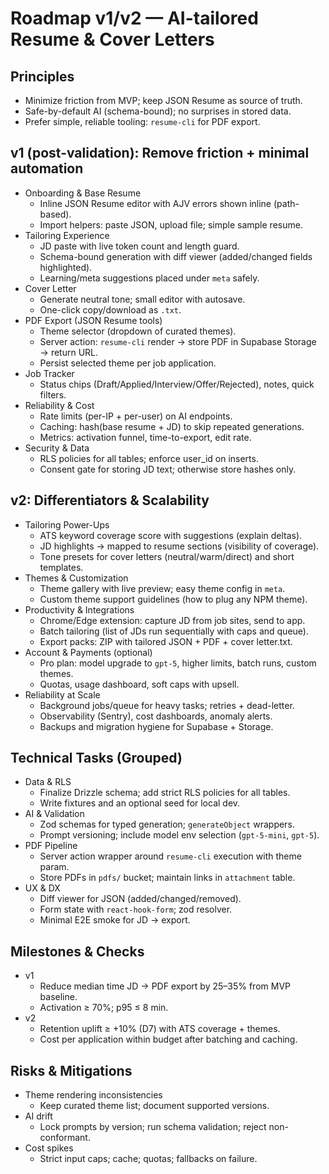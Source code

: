 # Roadmap v1/v2 — AI-tailored Resume & Cover Letters

## Principles
- Minimize friction from MVP; keep JSON Resume as source of truth.
- Safe-by-default AI (schema-bound); no surprises in stored data.
- Prefer simple, reliable tooling: `resume-cli` for PDF export.

## v1 (post-validation): Remove friction + minimal automation
- Onboarding & Base Resume
  - Inline JSON Resume editor with AJV errors shown inline (path-based).
  - Import helpers: paste JSON, upload file; simple sample resume.
- Tailoring Experience
  - JD paste with live token count and length guard.
  - Schema-bound generation with diff viewer (added/changed fields highlighted).
  - Learning/meta suggestions placed under `meta` safely.
- Cover Letter
  - Generate neutral tone; small editor with autosave.
  - One-click copy/download as `.txt`.
- PDF Export (JSON Resume tools)
  - Theme selector (dropdown of curated themes).
  - Server action: `resume-cli` render → store PDF in Supabase Storage → return URL.
  - Persist selected theme per job application.
- Job Tracker
  - Status chips (Draft/Applied/Interview/Offer/Rejected), notes, quick filters.
- Reliability & Cost
  - Rate limits (per-IP + per-user) on AI endpoints.
  - Caching: hash(base resume + JD) to skip repeated generations.
  - Metrics: activation funnel, time-to-export, edit rate.
- Security & Data
  - RLS policies for all tables; enforce user_id on inserts.
  - Consent gate for storing JD text; otherwise store hashes only.

## v2: Differentiators & Scalability
- Tailoring Power-Ups
  - ATS keyword coverage score with suggestions (explain deltas).
  - JD highlights → mapped to resume sections (visibility of coverage).
  - Tone presets for cover letters (neutral/warm/direct) and short templates.
- Themes & Customization
  - Theme gallery with live preview; easy theme config in `meta`.
  - Custom theme support guidelines (how to plug any NPM theme).
- Productivity & Integrations
  - Chrome/Edge extension: capture JD from job sites, send to app.
  - Batch tailoring (list of JDs run sequentially with caps and queue).
  - Export packs: ZIP with tailored JSON + PDF + cover letter.txt.
- Account & Payments (optional)
  - Pro plan: model upgrade to `gpt-5`, higher limits, batch runs, custom themes.
  - Quotas, usage dashboard, soft caps with upsell.
- Reliability at Scale
  - Background jobs/queue for heavy tasks; retries + dead-letter.
  - Observability (Sentry), cost dashboards, anomaly alerts.
  - Backups and migration hygiene for Supabase + Storage.

## Technical Tasks (Grouped)
- Data & RLS
  - Finalize Drizzle schema; add strict RLS policies for all tables.
  - Write fixtures and an optional seed for local dev.
- AI & Validation
  - Zod schemas for typed generation; `generateObject` wrappers.
  - Prompt versioning; include model env selection (`gpt-5-mini`, `gpt-5`).
- PDF Pipeline
  - Server action wrapper around `resume-cli` execution with theme param.
  - Store PDFs in `pdfs/` bucket; maintain links in `attachment` table.
- UX & DX
  - Diff viewer for JSON (added/changed/removed).
  - Form state with `react-hook-form`; zod resolver.
  - Minimal E2E smoke for JD → export.

## Milestones & Checks
- v1
  - Reduce median time JD → PDF export by 25–35% from MVP baseline.
  - Activation ≥ 70%; p95 ≤ 8 min.
- v2
  - Retention uplift ≥ +10% (D7) with ATS coverage + themes.
  - Cost per application within budget after batching and caching.

## Risks & Mitigations
- Theme rendering inconsistencies
  - Keep curated theme list; document supported versions.
- AI drift
  - Lock prompts by version; run schema validation; reject non-conformant.
- Cost spikes
  - Strict input caps; cache; quotas; fallbacks on failure.
